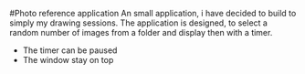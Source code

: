 #Photo reference application
An small application, i have decided to build to simply my drawing sessions.
The application is designed, to select a random number of images from a folder and display then with a timer.

- The timer can be paused
- The window stay on top
